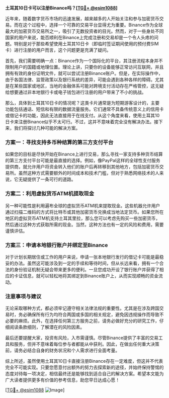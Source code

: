 **土耳其10日卡可以注册Binance吗？[[TG💪+ @esim1088](https://t.me/s/esim1088)]**

近年来，随着数字货币市场的迅速发展，越来越多的人开始关注和参与加密货币交易。而在这个过程中，选择一个可靠的交易平台显得尤为重要。Binance作为全球最大的加密货币交易所之一，吸引了无数投资者的目光。然而，对于一些身处不同国家的用户来说，能否顺利在Binance上完成注册和交易却是一个令人头疼的问题。特别是对于那些希望使用土耳其10日卡（即临时签证期间使用的预付费SIM卡）进行注册的用户而言，这个问题更是充满了疑问。

首先，我们需要明确一点：Binance作为一个国际化的平台，其注册流程本身并不限制用户的国籍或地理位置。理论上讲，只要你的设备能够正常访问互联网，并且拥有有效的身份证明文件，就可以尝试注册Binance账户。但是，在实际操作中，由于各国法律、监管政策以及银行系统的差异，可能会遇到各种各样的障碍。尤其是在某些国家或地区，当地的金融体系可能对跨境支付活动存在严格管控，这无疑给想要通过非本地银行卡或电子钱包进行注册的用户带来了不小的挑战。

那么，具体到土耳其10日卡的情况呢？这类卡片通常是为短期游客设计的，主要功能包括通话、短信和有限的数据流量服务。它们通常不具备传统意义上的信用卡或借记卡的功能，因此无法直接用于在线支付。从这个角度来看，使用土耳其10日卡来注册Binance似乎不太可行。不过，这并不意味着完全没有解决办法。接下来，我们将探讨几种可能的解决方案。

### 方案一：寻找支持多币种结算的第三方支付平台

如果您的目标是尽快开始在Binance上进行交易，那么寻找一家支持多种货币结算的第三方支付平台可能是最直接的选择。例如，像PayPal这样的全球性支付服务提供商，就允许用户将资金转入他们的账户后再转移到其他地方，包括加密货币交易所。虽然这种方式需要额外的时间成本和技术门槛，但对于熟悉网络技术的人来说，它无疑提供了一条可行的道路。

### 方案二：利用虚拟货币ATM机提取现金

另一种可能性是利用遍布全球的虚拟货币ATM机来提取现金。这些机器允许用户通过扫描二维码的方式将比特币或其他加密货币兑换成当地法定货币。如果您所在地区的虚拟货币ATM机支持土耳其里拉，那么您可以考虑先购买一些加密货币，然后通过这种方式获取所需的现金。当然，这种方法也有一定的风险和费用，需要谨慎评估。

### 方案三：申请本地银行账户并绑定至Binance

对于计划长期居住或工作的用户来说，申请一张本地银行发行的借记卡可能是最稳妥的办法。虽然这可能涉及到一定的手续和等待时间，但从长远来看，拥有一个合法的身份验证机制无疑会带来更多的便利。一旦您成功开设了银行账户并获得了相应的卡证信息，就可以轻松地将其绑定到Binance账户上，从而实现顺畅的资金流动。

### 注意事项与建议

无论采取哪种方式，都必须牢记遵守相关法律法规的重要性。尤其是在涉及跨国交易时，务必确保所有行为均符合两国或多国的相关规定，避免因违规操作而导致不必要的麻烦。此外，在选择任何第三方服务之前，请务必做好充分的研究工作，仔细阅读条款细则，了解潜在的风险因素。

最后还要提醒大家，投资有风险，入市需谨慎。尽管Binance提供了丰富的交易工具和服务，但并不意味着每位参与者都能从中获利。因此，在做出任何重大决策前，请务必结合自身的财务状况和个人需求进行全面考量。

综上所述，虽然使用土耳其10日卡直接注册Binance存在一定难度，但这并不代表完全不可能实现。只要您愿意付出额外的努力去探索新的途径，并始终保持警惕的态度对待每一项决定，相信最终还是能够找到适合自己的解决方案。希望本文能为广大读者提供更多有价值的参考信息，助您早日达成心愿！

[[TG💪+ @esim1088](https://t.me/s/esim1088) ![Image](https://i.postimg.cc/4NQfJmqS/Snipaste-2025-05-13-00-14-12.png)]